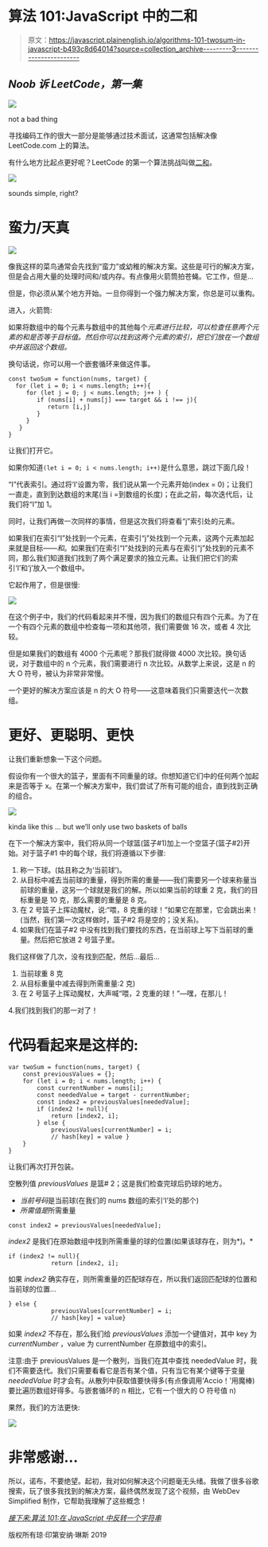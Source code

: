 # 算法 101:JavaScript 中的二和

> 原文：<https://javascript.plainenglish.io/algorithms-101-twosum-in-javascript-b493c8d64014?source=collection_archive---------3----------------------->

## *Noob 诉 LeetCode，第一集*

![](img/ec826c4cf3758cf7465d9e0554060291.png)

not a bad thing

寻找编码工作的很大一部分是能够通过技术面试，这通常包括解决像 LeetCode.com 上的算法。

有什么地方比起点更好呢？LeetCode 的第一个算法挑战叫做[二和](https://leetcode.com/problems/two-sum/)。

![](img/ab4509d4b55187a2fc371de324e6c1f9.png)

sounds simple, right?

# 蛮力/天真

![](img/a3409d56c8b395225a0ec30675b8d8c1.png)

像我这样的菜鸟通常会先找到“蛮力”或幼稚的解决方案。这些是可行的解决方案，但是会占用大量的处理时间和/或内存。有点像用火箭筒拍苍蝇。它工作，但是…

但是，你必须从某个地方开始。一旦你得到一个强力解决方案，你总是可以重构。

进入，火箭筒:

如果将数组中的每个元素与数组中的其他每个*元素进行比较，可以检查任意两个元素的和是否等于目标值。然后你可以找到这两个元素的索引，把它们放在一个数组中并返回这个数组。*

换句话说，你可以用一个嵌套循环来做这件事。

```
const twoSum = function(nums, target) {
  for (let i = 0; i < nums.length; i++){
     for (let j = 0; j < nums.length; j++ ) {
        if (nums[i] + nums[j] === target && i !== j){
           return [i,j]
        }
     }
   }
}
```

让我们打开它。

如果你知道`(let i = 0; i < nums.length; i++)`是什么意思，跳过下面几段！

“I”代表索引。通过将‘I’设置为零，我们说从第一个元素开始(index = 0)；让我们一直走，直到到达数组的末尾(当 i =到数组的长度)；在此之前，每次迭代后，让我们将“I”加 1。

同时，让我们再做一次同样的事情，但是这次我们将查看“j”索引处的元素。

如果我们在索引“I”处找到一个元素，在索引“j”处找到一个元素，这两个元素加起来就是目标——*和*。如果我们在索引“I”处找到的元素与在索引“j”处找到的元素不同，那么我们知道我们找到了两个满足要求的独立元素。让我们把它们的索引‘I’和‘j’放入一个数组中。

它起作用了，但是很慢:

![](img/d235268f7693794203562483073ee12e.png)

在这个例子中，我们的代码看起来并不慢，因为我们的数组只有四个元素。为了在一个有四个元素的数组中检查每一项和其他项，我们需要做 16 次，或者 4 次比较。

但是如果我们的数组有 4000 个元素呢？那我们就得做 4000 次比较。换句话说，对于数组中的 n 个元素，我们需要进行 n 次比较。从数学上来说，这是 n 的大 O 符号，被认为非常非常慢。

一个更好的解决方案应该是 n 的大 O 符号——这意味着我们只需要迭代一次数组。

# 更好、更聪明、更快

让我们重新想象一下这个问题。

假设你有一个很大的篮子，里面有不同重量的球。你想知道它们中的任何两个加起来是否等于 x。在第一个解决方案中，我们尝试了所有可能的组合，直到找到正确的组合。

![](img/06872a15813079ff33e6a16d80934d4c.png)

kinda like this … but we’ll only use two baskets of balls

在下一个解决方案中，我们将从同一个球篮(篮子#1)加上一个空篮子(篮子#2)开始。对于篮子#1 中的每个球，我们将遵循以下步骤:

1.  称一下球。(姑且称之为‘当前球’)。
2.  从目标中减去当前球的重量，得到所需的重量——我们需要另一个球来称量当前球的重量，这另一个球就是我们的解。所以如果当前的球重 2 克，我们的目标重量是 10 克，那么需要的重量是 8 克。
3.  在 2 号篮子上挥动魔杖，说:“喂，8 克重的球！”如果它在那里，它会跳出来！(当然，我们第一次这样做时，篮子#2 将是空的；没关系)。
4.  如果我们在篮子#2 中没有找到我们要找的东西，在当前球上写下当前球的重量。然后把它放进 2 号篮子里。

我们这样做了几次，没有找到匹配，然后…最后…

1.  当前球重 8 克
2.  从目标重量中减去得到所需重量:2 克)
3.  在 2 号篮子上挥动魔杖，大声喊“喂，2 克重的球！”—嘿，在那儿！

4.我们找到我们的那一对了！

# 代码看起来是这样的:

```
var twoSum = function(nums, target) {
    const previousValues = {};
    for (let i = 0; i < nums.length; i++) {        
        const currentNumber = nums[i];
        const neededValue = target - currentNumber;
        const index2 = previousValues[neededValue];
        if (index2 != null){
            return [index2, i];
        } else {
            previousValues[currentNumber] = i;
            // hash[key] = value }        
    }
}
```

让我们再次打开包装。

空散列值 *previousValues* 是篮# 2；这是我们检查完球后扔球的地方。

*   *当前号码*是当前球(在我们的 nums 数组的索引‘I’处的那个)
*   *所需值是*所需重量

```
const index2 = previousValues[neededValue];
```

*index2* 是我们在原始数组中找到所需重量的球的位置(如果该球存在，则为*)。*

```
if (index2 != null){
            return [index2, i];
```

如果 *index2* 确实存在，则所需重量的匹配球存在，所以我们返回匹配球的位置和当前球的位置…

```
} else {
            previousValues[currentNumber] = i;
            // hash[key] = value}
```

如果 *index2* 不存在，那么我们给 *previousValues* 添加一个键值对，其中 key 为 *currentNumber* ，value 为 currentNumber 在原数组中的索引。

注意:由于 previousValues 是一个散列，当我们在其中查找 neededValue 时，我们不需要迭代。我们只需要看看它是否有某个值，只有当它有某个键等于变量 *neededValue* 时才会有。从散列中获取值要快得多(有点像调用‘Accio！’用魔棒)要比遍历数组好得多。与嵌套循环的 n 相比，它有一个很大的 O 符号值 n)

果然，我们的方法更快:

![](img/6d3a709370daf5e932add3b608cebb0b.png)

# 非常感谢…

所以，诺布，不要绝望。起初，我对如何解决这个问题毫无头绪。我做了很多谷歌搜索，玩了很多我找到的解决方案，最终偶然发现了这个视频，由 WebDev Simplified 制作，它帮助我理解了这些概念！

[*接下来:算法 101:在 JavaScript 中反转一个字符串*](https://medium.com/javascript-in-plain-english/algorithms-101-reverse-a-string-in-javascript-de453d5ce77e)

版权所有琼·印第安纳·琳斯 2019